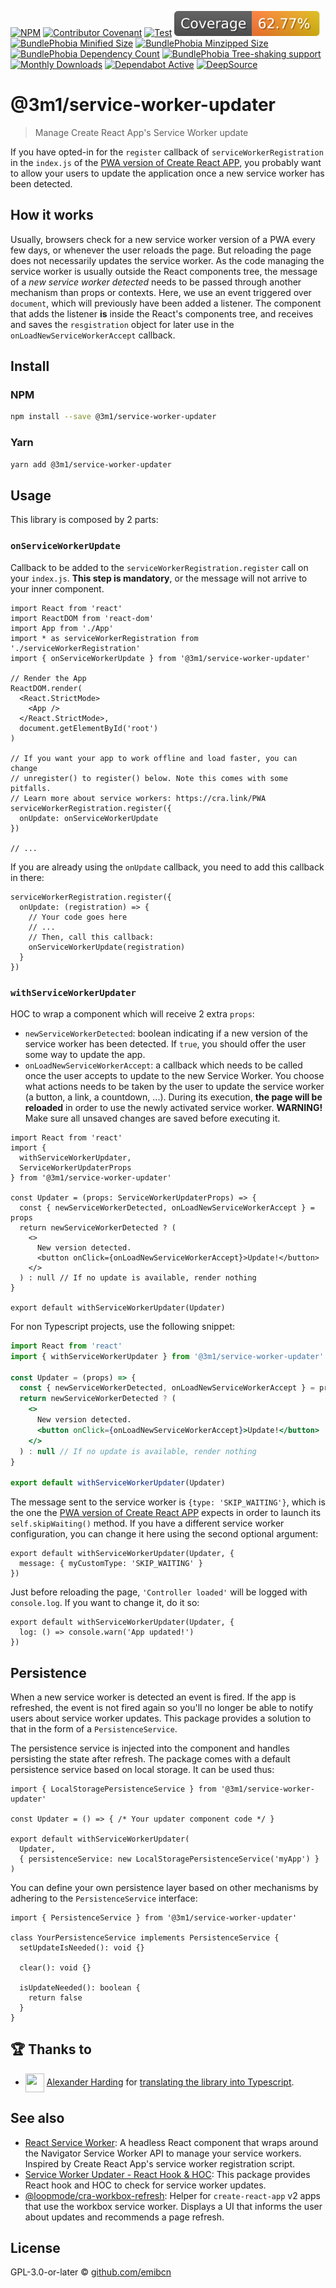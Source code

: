 [![NPM](https://img.shields.io/npm/v/@3m1/service-worker-updater.svg)](https://www.npmjs.com/package/@3m1/service-worker-updater)
[![Contributor Covenant](https://img.shields.io/badge/Contributor%20Covenant-v2.0%20adopted-ff69b4.svg)](https://github.com/emibcn/service-worker-updater/blob/main/CODE_OF_CONDUCT.md)
[![Test](https://github.com/emibcn/service-worker-updater/actions/workflows/test.js.yml/badge.svg)](https://github.com/emibcn/service-worker-updater/actions/workflows/test.js.yml)
[![Coverage](https://raw.githubusercontent.com/emibcn/service-worker-updater/badges/main/test-coverage.svg)](https://github.com/emibcn/service-worker-updater/actions/workflows/test.js.yml)
[![BundlePhobia Minified Size](https://badgen.net/bundlephobia/min/@3m1/service-worker-updater)](https://bundlephobia.com/result?p=@3m1/service-worker-updater)
[![BundlePhobia Minzipped Size](https://badgen.net/bundlephobia/minzip/@3m1/service-worker-updater)](https://bundlephobia.com/result?p=@3m1/service-worker-updater)
[![BundlePhobia Dependency Count](https://badgen.net/bundlephobia/dependency-count/@3m1/service-worker-updater)](https://bundlephobia.com/result?p=@3m1/service-worker-updater)
[![BundlePhobia Tree-shaking support](https://badgen.net/bundlephobia/tree-shaking/@3m1/service-worker-updater)](https://bundlephobia.com/result?p=@3m1/service-worker-updater)
[![Monthly Downloads](https://badgen.net/npm/dm/@3m1/service-worker-updater)](https://www.npmjs.com/package/@3m1/service-worker-updater)
[![Dependabot Active](https://badgen.net/github/dependabot/emibcn/service-worker-updater)](https://github.com/emibcn/service-worker-updater/blob/main/.github/dependabot.yml)
[![DeepSource](https://deepsource.io/gh/emibcn/service-worker-updater.svg/?label=active+issues&show_trend=true&token=lpel9ySTZydoTIbv0WGSfgOc)](https://deepsource.io/gh/emibcn/service-worker-updater/?ref=repository-badge)

# @3m1/service-worker-updater

> Manage Create React App's Service Worker update

If you have opted-in for the `register` callback of `serviceWorkerRegistration` in the `index.js` of the [PWA version of Create React APP](https://create-react-app.dev/docs/making-a-progressive-web-app/), you probably want to allow your users to update the application once a new service worker has been detected.

## How it works

Usually, browsers check for a new service worker version of a PWA every few days, or whenever the user reloads the page. But reloading the page does not necessarily updates the service worker. As the code managing the service worker is usually outside the React components tree, the message of a _new service worker detected_ needs to be passed through another mechanism than props or contexts. Here, we use an event triggered over `document`, which will previously have been added a listener. The component that adds the listener **is** inside the React's components tree, and receives and saves the `resgistration` object for later use in the `onLoadNewServiceWorkerAccept` callback.

## Install

### NPM

```bash
npm install --save @3m1/service-worker-updater
```

### Yarn

```bash
yarn add @3m1/service-worker-updater
```

## Usage

This library is composed by 2 parts:

### `onServiceWorkerUpdate`

Callback to be added to the `serviceWorkerRegistration.register` call on your `index.js`. **This step is mandatory**, or the message will not arrive to your inner component.

```tsx
import React from 'react'
import ReactDOM from 'react-dom'
import App from './App'
import * as serviceWorkerRegistration from './serviceWorkerRegistration'
import { onServiceWorkerUpdate } from '@3m1/service-worker-updater'

// Render the App
ReactDOM.render(
  <React.StrictMode>
    <App />
  </React.StrictMode>,
  document.getElementById('root')
)

// If you want your app to work offline and load faster, you can change
// unregister() to register() below. Note this comes with some pitfalls.
// Learn more about service workers: https://cra.link/PWA
serviceWorkerRegistration.register({
  onUpdate: onServiceWorkerUpdate
})

// ...
```

If you are already using the `onUpdate` callback, you need to add this callback in there:

```tsx
serviceWorkerRegistration.register({
  onUpdate: (registration) => {
    // Your code goes here
    // ...
    // Then, call this callback:
    onServiceWorkerUpdate(registration)
  }
})
```

### `withServiceWorkerUpdater`

HOC to wrap a component which will receive 2 extra `props`:

- `newServiceWorkerDetected`: boolean indicating if a new version of the service worker has been detected. If `true`, you should offer the user some way to update the app.
- `onLoadNewServiceWorkerAccept`: a callback which needs to be called once the user accepts to update to the new Service Worker. You choose what actions needs to be taken by the user to update the service worker (a button, a link, a countdown, ...). During its execution, **the page will be reloaded** in order to use the newly activated service worker. **WARNING!** Make sure all unsaved changes are saved before executing it.

```tsx
import React from 'react'
import {
  withServiceWorkerUpdater,
  ServiceWorkerUpdaterProps
} from '@3m1/service-worker-updater'

const Updater = (props: ServiceWorkerUpdaterProps) => {
  const { newServiceWorkerDetected, onLoadNewServiceWorkerAccept } = props
  return newServiceWorkerDetected ? (
    <>
      New version detected.
      <button onClick={onLoadNewServiceWorkerAccept}>Update!</button>
    </>
  ) : null // If no update is available, render nothing
}

export default withServiceWorkerUpdater(Updater)
```

For non Typescript projects, use the following snippet:

```jsx
import React from 'react'
import { withServiceWorkerUpdater } from '@3m1/service-worker-updater'

const Updater = (props) => {
  const { newServiceWorkerDetected, onLoadNewServiceWorkerAccept } = props
  return newServiceWorkerDetected ? (
    <>
      New version detected.
      <button onClick={onLoadNewServiceWorkerAccept}>Update!</button>
    </>
  ) : null // If no update is available, render nothing
}

export default withServiceWorkerUpdater(Updater)
```

The message sent to the service worker is `{type: 'SKIP_WAITING'}`, which is the one the [PWA version of Create React APP](https://create-react-app.dev/docs/making-a-progressive-web-app/) expects in order to launch its `self.skipWaiting()` method. If you have a different service worker configuration, you can change it here using the second optional argument:

```tsx
export default withServiceWorkerUpdater(Updater, {
  message: { myCustomType: 'SKIP_WAITING' }
})
```

Just before reloading the page, `'Controller loaded'` will be logged with `console.log`. If you want to change it, do it so:

```tsx
export default withServiceWorkerUpdater(Updater, {
  log: () => console.warn('App updated!')
})
```

## Persistence

When a new service worker is detected an event is fired. If the app is refreshed, the event is not fired again so you'll no longer be able to notify users about service worker updates. This package provides a solution to that in the form of a `PersistenceService`.

The persistence service is injected into the component and handles persisting the state after refresh. The package comes with a default persistence service based on local storage. It can be used thus:

```tsx
import { LocalStoragePersistenceService } from '@3m1/service-worker-updater'

const Updater = () => { /* Your updater component code */ }

export default withServiceWorkerUpdater(
  Updater,
  { persistenceService: new LocalStoragePersistenceService('myApp') }
)
```

You can define your own persistence layer based on other mechanisms by adhering to the `PersistenceService` interface:

```tsx
import { PersistenceService } from '@3m1/service-worker-updater'

class YourPersistenceService implements PersistenceService {
  setUpdateIsNeeded(): void {}

  clear(): void {}

  isUpdateNeeded(): boolean {
    return false
  }
}
```

## :trophy: Thanks to

- [<img align="center" width="30px" height="30px" src="https://avatars.githubusercontent.com/u/2166114?s=40&v=4" />](https://github.com/aeharding) [Alexander Harding](https://github.com/aeharding) for [translating the library into Typescript](https://github.com/emibcn/service-worker-updater/pull/55).

## See also

- [React Service Worker](https://www.npmjs.com/package/@medipass/react-service-worker): A headless React component that wraps around the Navigator Service Worker API to manage your service workers. Inspired by Create React App's service worker registration script.
- [Service Worker Updater - React Hook & HOC](https://www.npmjs.com/package/service-worker-updater): This package provides React hook and HOC to check for service worker updates.
- [@loopmode/cra-workbox-refresh](https://www.npmjs.com/package/@loopmode/cra-workbox-refresh): Helper for `create-react-app` v2 apps that use the workbox service worker. Displays a UI that informs the user about updates and recommends a page refresh.

## License

GPL-3.0-or-later © [github.com/emibcn](https://github.com/github.com/emibcn)
